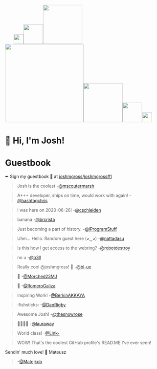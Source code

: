 <img src="https://github.githubassets.com/images/mona-whisper.gif" width="4px"><img src="https://github.githubassets.com/images/mona-whisper.gif" width="8px"><img src="https://github.githubassets.com/images/mona-whisper.gif" width="16px"><img src="https://github.githubassets.com/images/mona-whisper.gif" width="32px"><img src="https://github.githubassets.com/images/mona-whisper.gif" width="64px"><img src="https://github.githubassets.com/images/mona-whisper.gif" width="128px"><img src="https://github.githubassets.com/images/mona-whisper.gif" width="256px"><img src="https://github.githubassets.com/images/mona-whisper.gif" width="128px"><img src="https://github.githubassets.com/images/mona-whisper.gif" width="64px"><img src="https://github.githubassets.com/images/mona-whisper.gif" width="32px"><img src="https://github.githubassets.com/images/mona-whisper.gif" width="16px"><img src="https://github.githubassets.com/images/mona-whisper.gif" width="8px"><img src="https://github.githubassets.com/images/mona-whisper.gif" width="4px">

# :wave: Hi, I'm Josh!


# Guestbook

✒ Sign my guestbook 📖 at [joshmgross/joshmgross#1](https://github.com/joshmgross/joshmgross/issues/1)

<!--START:guestbook-->
> Josh is the coolest
> -[@mscoutermarsh](https://github.com/mscoutermarsh)

> A+++ developer, ships on time, would work with again!
> -[@hashtagchris](https://github.com/hashtagchris)

> I was here on 2020-06-26!
> -[@cschleiden](https://github.com/cschleiden)

> banana
> -[@brcrista](https://github.com/brcrista)

> Just becoming a part of history.
> -[@iProgramStuff](https://github.com/iProgramStuff)

> Uhm... Hello. Random guest here (◕‿◕)
> -[@nattadasu](https://github.com/nattadasu)

> Is this how I get access to the webring?
> -[@robotdestroy](https://github.com/robotdestroy)

> no u
> -[@b3ll](https://github.com/b3ll)

> Really cool @joshmgross! 🚀 
> -[@bl-ue](https://github.com/bl-ue)

> :wave: 
> -[@Morched23MJ](https://github.com/Morched23MJ)

>  🚀
> -[@RomeroGaliza](https://github.com/RomeroGaliza)

> Inspiring Work!
> -[@BerkinAKKAYA](https://github.com/BerkinAKKAYA)

> :fishsticks: 
> -[@DanRigby](https://github.com/DanRigby)

> Awesome Josh!
> -[@thesnowrose](https://github.com/thesnowrose)

> 🚀🚀🚀🚀
> -[@lauraway](https://github.com/lauraway)

> World class!
> -[@Link-](https://github.com/Link-)

> WOW! That's the coolest GitHub profile's READ.ME I've ever seen! 

Sendin' much love! 🫶
Mateusz
> -[@Matejkob](https://github.com/Matejkob)
<!--END:guestbook-->

